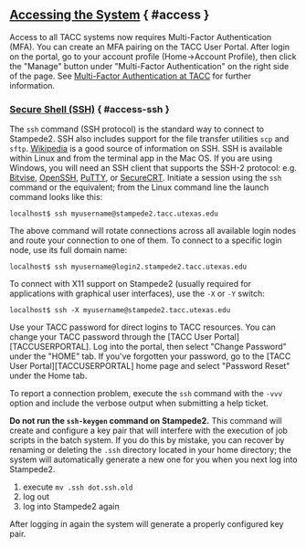 ## [Accessing the System](#access) { #access }

Access to all TACC systems now requires Multi-Factor Authentication (MFA). You can create an MFA pairing on the TACC User Portal. After login on the portal, go to your account profile (Home->Account Profile), then click the "Manage" button under "Multi-Factor Authentication" on the right side of the page. See [Multi-Factor Authentication at TACC](../../tutorials/mfa) for further information. 

### [Secure Shell (SSH)](#access-ssh) { #access-ssh }

The `ssh` command (SSH protocol) is the standard way to connect to Stampede2. SSH also includes support for the file transfer utilities `scp` and `sftp`. [Wikipedia](https://en.wikipedia.org/wiki/Secure_Shell) is a good source of information on SSH. SSH is available within Linux and from the terminal app in the Mac OS. If you are using Windows, you will need an SSH client that supports the SSH-2 protocol: e.g. [Bitvise](http://www.bitvise.com), [OpenSSH](http://www.openssh.com), [PuTTY](http://www.putty.org), or [SecureCRT](https://www.vandyke.com/products/securecrt/). Initiate a session using the `ssh` command or the equivalent; from the Linux command line the launch command looks like this:

``` cmd-line
localhost$ ssh myusername@stampede2.tacc.utexas.edu
```

The above command will rotate connections across all available login nodes and route your connection to one of them. To connect to a specific login node, use its full domain name:

``` cmd-line
localhost$ ssh myusername@login2.stampede2.tacc.utexas.edu
```

To connect with X11 support on Stampede2 (usually required for applications with graphical user interfaces), use the <span style="white-space: nowrap;">`-X`</span> or <span style="white-space: nowrap;">`-Y`</span> switch:

``` cmd-line
localhost$ ssh -X myusername@stampede2.tacc.utexas.edu
```

Use your TACC password for direct logins to TACC resources. You can change your TACC password through the [TACC User Portal][TACCUSERPORTAL]. Log into the portal, then select "Change Password" under the "HOME" tab. If you've forgotten your password, go to the [TACC User Portal][TACCUSERPORTAL] home page and select "Password Reset" under the Home tab.

To report a connection problem, execute the `ssh` command with the <span style="white-space: nowrap;">`-vvv`</span> option and include the verbose output when submitting a help ticket.

**Do not run the `ssh-keygen` command on Stampede2.** This command will create and configure a key pair that will interfere with the execution of job scripts in the batch system. If you do this by mistake, you can recover by renaming or deleting the `.ssh` directory located in your home directory; the system will automatically generate a new one for you when you next log into Stampede2.

1. execute `mv .ssh dot.ssh.old` 
1. log out
1. log into Stampede2 again

After logging in again the system will generate a properly configured key pair.

